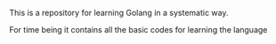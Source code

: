 This is a repository for learning Golang in a systematic way.

For time being it contains all the basic codes for learning the language